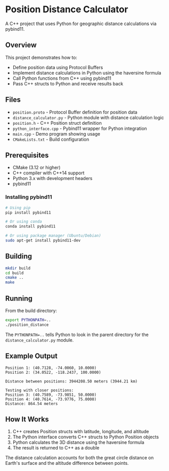 # Position Distance Calculator

A C++ project that uses Python for geographic distance calculations via pybind11.

## Overview

This project demonstrates how to:
- Define position data using Protocol Buffers
- Implement distance calculations in Python using the haversine formula
- Call Python functions from C++ using pybind11
- Pass C++ structs to Python and receive results back

## Files

- `position.proto` - Protocol Buffer definition for position data
- `distance_calculator.py` - Python module with distance calculation logic
- `position.h` - C++ Position struct definition
- `python_interface.cpp` - Pybind11 wrapper for Python integration
- `main.cpp` - Demo program showing usage
- `CMakeLists.txt` - Build configuration

## Prerequisites

- CMake (3.12 or higher)
- C++ compiler with C++14 support
- Python 3.x with development headers
- pybind11

### Installing pybind11

```bash
# Using pip
pip install pybind11

# Or using conda
conda install pybind11

# Or using package manager (Ubuntu/Debian)
sudo apt-get install pybind11-dev
```

## Building

```bash
mkdir build
cd build
cmake ..
make
```

## Running

From the build directory:

```bash
export PYTHONPATH=..
./position_distance
```

The `PYTHONPATH=..` tells Python to look in the parent directory for the `distance_calculator.py` module.

## Example Output

```
Position 1: (40.7128, -74.0060, 10.0000)
Position 2: (34.0522, -118.2437, 100.0000)

Distance between positions: 3944208.50 meters (3944.21 km)

Testing with closer positions:
Position 3: (40.7589, -73.9851, 50.0000)
Position 4: (40.7614, -73.9776, 75.0000)
Distance: 864.54 meters
```

## How It Works

1. C++ creates Position structs with latitude, longitude, and altitude
2. The Python interface converts C++ structs to Python Position objects
3. Python calculates the 3D distance using the haversine formula
4. The result is returned to C++ as a double

The distance calculation accounts for both the great circle distance on Earth's surface and the altitude difference between points.